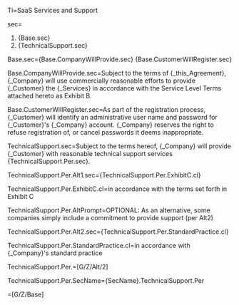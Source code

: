Ti=SaaS Services and Support

sec=<ol><li>{Base.sec}</li><li>{TechnicalSupport.sec}</li></ol>

Base.sec={Base.CompanyWillProvide.sec} {Base.CustomerWillRegister.sec}

Base.CompanyWillProvide.sec=Subject to the terms of {_this_Agreement}, {_Company} will use commercially reasonable efforts to provide {_Customer} the {_Services} in accordance with the Service Level Terms attached hereto as Exhibit B.

Base.CustomerWillRegister.sec=As part of the registration process, {_Customer} will identify an administrative user name and password for {_Customer}'s {_Company} account.  {_Company} reserves the right to refuse registration of, or cancel passwords it deems inappropriate.

TechnicalSupport.sec=Subject to the terms hereof, {_Company} will provide {_Customer} with reasonable technical support services {TechnicalSupport.Per.sec}.

TechnicalSupport.Per.Alt1.sec={TechnicalSupport.Per.ExhibitC.cl}

TechnicalSupport.Per.ExhibitC.cl=in accordance with the terms set forth in Exhibit C

TechnicalSupport.Per.AltPrompt=OPTIONAL: As an alternative, some companies simply include a commitment to provide support (per Alt2)

TechnicalSupport.Per.Alt2.sec={TechnicalSupport.Per.StandardPractice.cl}

TechnicalSupport.Per.StandardPractice.cl=in accordance with {_Company}'s standard practice

TechnicalSupport.Per.=[G/Z/Alt/2]

TechnicalSupport.Per.SecName={SecName}.TechnicalSupport.Per

=[G/Z/Base]
